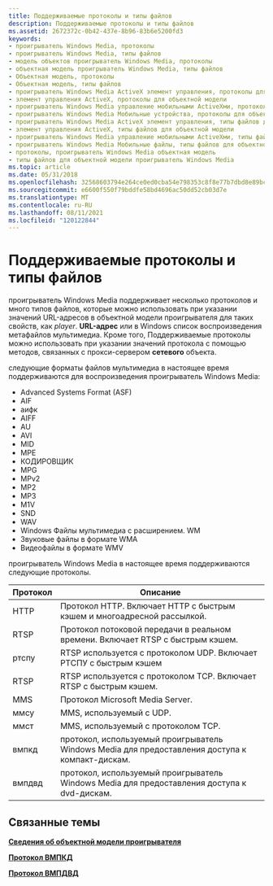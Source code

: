 ```yaml
---
title: Поддерживаемые протоколы и типы файлов
description: Поддерживаемые протоколы и типы файлов
ms.assetid: 2672372c-0b42-437e-8b96-83b6e5200fd3
keywords:
- проигрыватель Windows Media, протоколы
- проигрыватель Windows Media, типы файлов
- модель объектов проигрыватель Windows Media, протоколы
- объектная модель проигрыватель Windows Media, типы файлов
- Объектная модель, протоколы
- Объектная модель, типы файлов
- проигрыватель Windows Media ActiveX элемент управления, протоколы для объектной модели
- элемент управления ActiveX, протоколы для объектной модели
- проигрыватель Windows Media управление мобильными ActiveXми, протоколы для объектной модели
- проигрыватель Windows Media Мобильные устройства, протоколы для объектной модели
- проигрыватель Windows Media ActiveX элемент управления, типы файлов для объектной модели
- элемент управления ActiveX, типы файлов для объектной модели
- проигрыватель Windows Media управление мобильными ActiveXми, типы файлов для объектной модели
- проигрыватель Windows Media Мобильные файлы, типы файлов для объектной модели
- протоколы, проигрыватель Windows Media объектная модель
- типы файлов для объектной модели проигрыватель Windows Media
ms.topic: article
ms.date: 05/31/2018
ms.openlocfilehash: 32568603794e264ce0ed0cba54e798353c8f8e77b7dbd8e89bc67f13bcae3837
ms.sourcegitcommit: e6600f550f79bddfe58bd4696ac50dd52cb03d7e
ms.translationtype: MT
ms.contentlocale: ru-RU
ms.lasthandoff: 08/11/2021
ms.locfileid: "120122844"
---
```

# <a name="supported-protocols-and-file-types"></a>Поддерживаемые протоколы и типы файлов

проигрыватель Windows Media поддерживает несколько протоколов и много типов файлов, которые можно использовать при указании значений URL-адресов в объектной модели проигрывателя для таких свойств, как *player*. **URL-адрес** или в Windows список воспроизведения метафайлов мультимедиа. Кроме того, Поддерживаемые протоколы можно использовать при указании значений протокола с помощью методов, связанных с прокси-сервером **сетевого** объекта.

следующие форматы файлов мультимедиа в настоящее время поддерживаются для воспроизведения проигрыватель Windows Media:

-   Advanced Systems Format (ASF)
-   AIF
-   аифк
-   AIFF
-   AU
-   AVI
-   MID
-   MPE
-   КОДИРОВЩИК
-   MPG
-   MPv2
-   MP2
-   MP3
-   M1V
-   SND
-   WAV
-   Windows Файлы мультимедиа с расширением. WM
-   Звуковые файлы в формате WMA
-   Видеофайлы в формате WMV

проигрыватель Windows Media в настоящее время поддерживаются следующие протоколы.



| Протокол | Описание                                                                        |
|----------|------------------------------------------------------------------------------------|
| HTTP     | Протокол HTTP. Включает HTTP с быстрым кэшем и многоадресной рассылкой.          |
| RTSP     | Протокол потоковой передачи в реальном времени. Включает RTSP с быстрым кэшем.                       |
| ртспу    | RTSP используется с протоколом UDP. Включает РТСПУ с быстрым кэшем        |
| RTSP    | RTSP используется с протоколом TCP. Включает RTSP с быстрым кэшем. |
| MMS      | Протокол Microsoft Media Server.                                                   |
| ммсу     | MMS, используемый с UDP.                                                                 |
| ммст     | MMS, используемый с протоколом TCP.                                                                 |
| вмпкд    | протокол, используемый проигрыватель Windows Media для предоставления доступа к компакт-дискам.                  |
| вмпдвд   | протокол, используемый проигрыватель Windows Media для предоставления доступа к dvd-дискам.                 |



 

## <a name="related-topics"></a>Связанные темы

<dl> <dt>

[**Сведения об объектной модели проигрывателя**](about-the-player-object-model.md)
</dt> <dt>

[**Протокол ВМПКД**](wmpcd-protocol.md)
</dt> <dt>

[**Протокол ВМПДВД**](wmpdvd-protocol.md)
</dt> </dl>

 

 





